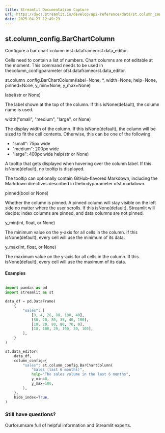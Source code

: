```yaml
---
title: Streamlit Documentation Capture
url: https://docs.streamlit.io/develop/api-reference/data/st.column_config/st.column_config.barchartcolumn
date: 2025-04-27 12:49:23
---
```


## st.column_config.BarChartColumn

Configure a bar chart column inst.dataframeorst.data_editor.

Cells need to contain a list of numbers. Chart columns are not editable
at the moment. This command needs to be used in thecolumn_configparameter
ofst.dataframeorst.data_editor.

st.column_config.BarChartColumn(label=None, *, width=None, help=None, pinned=None, y_min=None, y_max=None)

label(str or None)

The label shown at the top of the column. If this isNone(default), the column name is used.

width("small", "medium", "large", or None)

The display width of the column. If this isNone(default), the
column will be sized to fit the cell contents. Otherwise, this can be
one of the following:

- "small": 75px wide
- "medium": 200px wide
- "large": 400px wide
help(str or None)

A tooltip that gets displayed when hovering over the column label. If
this isNone(default), no tooltip is displayed.

The tooltip can optionally contain GitHub-flavored Markdown, including
the Markdown directives described in thebodyparameter ofst.markdown.

pinned(bool or None)

Whether the column is pinned. A pinned column will stay visible on the
left side no matter where the user scrolls. If this isNone(default), Streamlit will decide: index columns are pinned, and data
columns are not pinned.

y_min(int, float, or None)

The minimum value on the y-axis for all cells in the column. If this isNone(default), every cell will use the minimum of its data.

y_max(int, float, or None)

The maximum value on the y-axis for all cells in the column. If this isNone(default), every cell will use the maximum of its data.

#### Examples

```python

import pandas as pd
import streamlit as st

data_df = pd.DataFrame(
    {
        "sales": [
            [0, 4, 26, 80, 100, 40],
            [80, 20, 80, 35, 40, 100],
            [10, 20, 80, 80, 70, 0],
            [10, 100, 20, 100, 30, 100],
        ],
    }
)

st.data_editor(
    data_df,
    column_config={
        "sales": st.column_config.BarChartColumn(
            "Sales (last 6 months)",
            help="The sales volume in the last 6 months",
            y_min=0,
            y_max=100,
        ),
    },
    hide_index=True,
)

```

### Still have questions?

Ourforumsare full of helpful information and Streamlit experts.
